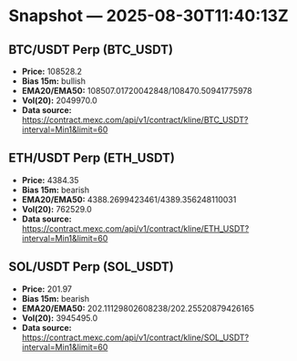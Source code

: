 # Snapshot — 2025-08-30T11:40:13Z

## BTC/USDT Perp (BTC_USDT)
- **Price:** 108528.2
- **Bias 15m:** bullish
- **EMA20/EMA50:** 108507.01720042848/108470.50941775978
- **Vol(20):** 2049970.0
- **Data source:** https://contract.mexc.com/api/v1/contract/kline/BTC_USDT?interval=Min1&limit=60

## ETH/USDT Perp (ETH_USDT)
- **Price:** 4384.35
- **Bias 15m:** bearish
- **EMA20/EMA50:** 4388.2699423461/4389.356248110031
- **Vol(20):** 762529.0
- **Data source:** https://contract.mexc.com/api/v1/contract/kline/ETH_USDT?interval=Min1&limit=60

## SOL/USDT Perp (SOL_USDT)
- **Price:** 201.97
- **Bias 15m:** bearish
- **EMA20/EMA50:** 202.11129802608238/202.25520879426165
- **Vol(20):** 3945495.0
- **Data source:** https://contract.mexc.com/api/v1/contract/kline/SOL_USDT?interval=Min1&limit=60
